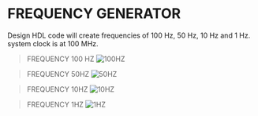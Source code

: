 # FREQUENCY GENERATOR  <br>  
Design HDL code will create frequencies of 100 Hz, 50 Hz, 10 Hz and  1 Hz.<br>
system clock is at 100 MHz.




>FREQUENCY 100 HZ
![100HZ](https://github.com/Joyal-babu/FPGA_VERILOG_VHDL/assets/123290522/407f0c12-957b-4fc5-9cc3-73319f626c7f)

>FREQUENCY 50HZ
![50HZ](https://github.com/Joyal-babu/FPGA_VERILOG_VHDL/assets/123290522/62178d88-6e7e-4792-ba60-dbdaafbf8229)

>FREQUENCY 10HZ
![10HZ](https://github.com/Joyal-babu/FPGA_VERILOG_VHDL/assets/123290522/f6f02b14-0a7c-4693-97d0-36cc3915a3c0)

>FREQUENCY 1HZ
![1HZ](https://github.com/Joyal-babu/FPGA_VERILOG_VHDL/assets/123290522/2db39e0c-9af6-47fa-ad86-c48eba626a3a)

